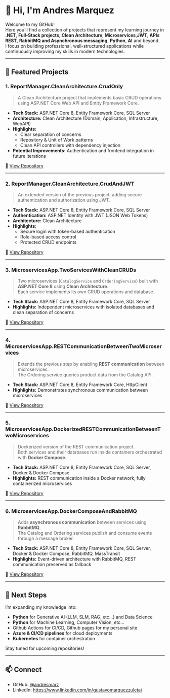 # 👋 Hi, I'm Andres Marquez  

Welcome to my GitHub!  
Here you’ll find a collection of projects that represent my learning journey in **.NET**, **Full-Stack projects**, **Clean Architecture**, **Microservices**,**JWT**, **APIs REST**, **RabbitMQ and Asynchronous  messaging**, **Python**, **AI** and beyond.  
I focus on building professional, well-structured applications while continuously improving my skills in modern technologies.

---

## 📁 Featured Projects

### 1. ReportManager.CleanArchitecture.CrudOnly
> A Clean Architecture project that implements basic CRUD operations using ASP.NET Core Web API and Entity Framework Core.

- **Tech Stack:** ASP.NET Core 8, Entity Framework Core, SQL Server  
- **Architecture:** Clean Architecture (Domain, Application, Infrastructure, WebAPI)  
- **Highlights:**  
  - Clear separation of concerns  
  - Repository & Unit of Work patterns  
  - Clean API controllers with dependency injection  
- **Potential Improvements:** Authentication and frontend integration in future iterations  

🔗 [View Repository](https://github.com/andresmarz/ReportManager.CleanArchitecture.CrudOnly)

---

### 2. ReportManager.CleanArchitecture.CrudAndJWT
> An extended version of the previous project, adding secure authentication and authorization using JWT.

- **Tech Stack:** ASP.NET Core 8, Entity Framework Core, SQL Server  
- **Authentication:** ASP.NET Identity with JWT (JSON Web Tokens)  
- **Architecture:** Clean Architecture  
- **Highlights:**  
  - Secure login with token-based authentication  
  - Role-based access control  
  - Protected CRUD endpoints  

🔗 [View Repository](https://github.com/andresmarz/ReportManager.CleanArchitecture.CrudAndJWT)

---

### 3. MicroservicesApp.TwoServicesWithCleanCRUDs
> Two microservices (`CatalogService` and `OrderingService`) built with **ASP.NET Core 8** using **Clean Architecture**.  
Each service implements its own CRUD operations and database.

- **Tech Stack:** ASP.NET Core 8, Entity Framework Core, SQL Server  
- **Highlights:** Independent microservices with isolated databases and clean separation of concerns  

🔗 [View Repository](https://github.com/andresmarz/MicroservicesApp.TwoServicesWithCleanCRUDs)

---

### 4. MicroservicesApp.RESTCommunicationBetweenTwoMicroservices
> Extends the previous step by enabling **REST communication** between microservices.  
The Ordering service queries product data from the Catalog API.

- **Tech Stack:** ASP.NET Core 8, Entity Framework Core, HttpClient  
- **Highlights:** Demonstrates synchronous communication between microservices  

🔗 [View Repository](https://github.com/andresmarz/MicroservicesApp.RESTCommunicationBetweenTwoMicroservices)

---

### 5. MicroservicesApp.DockerizedRESTCommunicationBetweenTwoMicroservices
> Dockerized version of the REST communication project.  
Both services and their databases run inside containers orchestrated with **Docker Compose**.

- **Tech Stack:** ASP.NET Core 8, Entity Framework Core, SQL Server, Docker & Docker Compose  
- **Highlights:** REST communication inside a Docker network, fully containerized microservices  

🔗 [View Repository](https://github.com/andresmarz/MicroservicesApp.DockerizedRESTCommunicationBetweenTwoMicroservices)

---

### 6. MicroservicesApp.DockerComposeAndRabbitMQ
> Adds **asynchronous communication** between services using **RabbitMQ**.  
The Catalog and Ordering services publish and consume events through a message broker.

- **Tech Stack:** ASP.NET Core 8, Entity Framework Core, SQL Server, Docker & Docker Compose, RabbitMQ, MassTransit  
- **Highlights:** Event-driven architecture with RabbitMQ, REST communication preserved as fallback  

🔗 [View Repository](https://github.com/andresmarz/MicroservicesApp.DockerComposeAndRabbitMQ)

---

## 🚀 Next Steps
I’m expanding my knowledge into:  
- **Python** for Generative AI (LLM, SLM, RAG, etc...) and Data Science
- **Python** for Machine Learning, Computer Vision, etc...
- Github Actions for CI/CD, Github pages for my personal site
- **Azure & CI/CD pipelines** for cloud deployments  
- **Kubernetes** for container orchestration  

Stay tuned for upcoming repositories!  

---

## 📫 Connect
- GitHub: [@andresmarz](https://github.com/andresmarz)  
- LinkedIn: https://www.linkedin.com/in/gustavomarquezzuleta/
